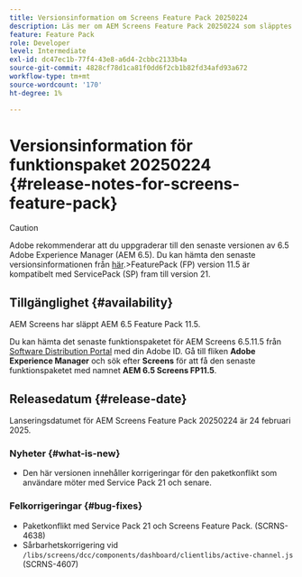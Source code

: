 ```yaml
---
title: Versionsinformation om Screens Feature Pack 20250224
description: Läs mer om AEM Screens Feature Pack 20250224 som släpptes den 24 februari 2025.
feature: Feature Pack
role: Developer
level: Intermediate
exl-id: dc47ec1b-77f4-43e8-a6d4-2cbbc2133b4a
source-git-commit: 4828cf78d1ca81f0dd6f2cb1b82fd34afd93a672
workflow-type: tm+mt
source-wordcount: '170'
ht-degree: 1%

---
```


# Versionsinformation för funktionspaket 20250224 {#release-notes-for-screens-feature-pack}

>[!CAUTION]
>Adobe rekommenderar att du uppgraderar till den senaste versionen av 6.5 Adobe Experience Manager (AEM 6.5). Du kan hämta den senaste versionsinformationen från [här](https://experienceleague.adobe.com/en/docs/experience-manager-65/content/release-notes/release-notes).
>&#x200B;>FeaturePack (FP) version 11.5 är kompatibelt med ServicePack (SP) fram till version 21.


## Tillgänglighet {#availability}

AEM Screens har släppt AEM 6.5 Feature Pack 11.5.

Du kan hämta det senaste funktionspaketet för AEM Screens 6.5.11.5 från [Software Distribution Portal](https://experience.adobe.com/#/downloads/content/software-distribution/en/aem.html) med din Adobe ID. Gå till fliken **Adobe Experience Manager** och sök efter **Screens** för att få den senaste funktionspaketet med namnet **AEM 6.5 Screens FP11.5**.

## Releasedatum {#release-date}

Lanseringsdatumet för AEM Screens Feature Pack 20250224 är 24 februari 2025.

### Nyheter {#what-is-new}

* Den här versionen innehåller korrigeringar för den paketkonflikt som användare möter med Service Pack 21 och senare.

### Felkorrigeringar {#bug-fixes}

* Paketkonflikt med Service Pack 21 och Screens Feature Pack. (SCRNS-4638)
* Sårbarhetskorrigering vid `/libs/screens/dcc/components/dashboard/clientlibs/active-channel.js` (SCRNS-4607)
